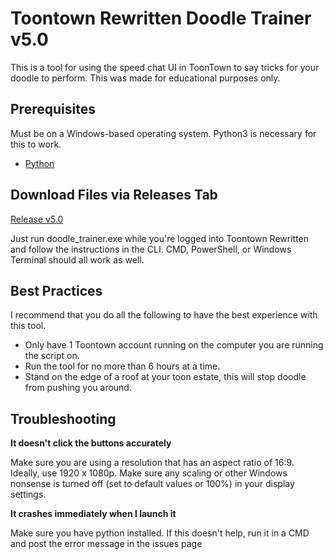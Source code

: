 # Toontown Rewritten Doodle Trainer v5.0

This is a tool for using the speed chat UI in ToonTown to say tricks for your doodle to perform. This was made for educational purposes only.

## Prerequisites

Must be on a Windows-based operating system. Python3 is necessary for this to work.

- [Python](https://www.python.org/downloads/)

## Download Files via Releases Tab

[Release v5.0](https://github.com/mchendrickson/doodleTrainer/releases/tag/v5.0)

Just run doodle_trainer.exe while you're logged into Toontown Rewritten and follow the instructions in the CLI. CMD, PowerShell, or Windows Terminal should all work as well.

## Best Practices

I recommend that you do all the following to have the best experience with this tool.

- Only have 1 Toontown account running on the computer you are running the script on.
- Run the tool for no more than 6 hours at a time.
- Stand on the edge of a roof at your toon estate, this will stop doodle from pushing you around.

## Troubleshooting

**It doesn't click the buttons accurately**

Make sure you are using a resolution that has an aspect ratio of 16:9. Ideally, use 1920 x 1080p. Make sure any scaling or other Windows nonsense is turned off (set to default values or 100%) in your display settings.

**It crashes immediately when I launch it**

Make sure you have python installed. If this doesn't help, run it in a CMD and post the error message in the issues page
